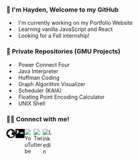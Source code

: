 ### 👋 I'm Hayden, Welcome to my GitHub

- &nbsp; I'm currently working on my Portfolio Website
- &nbsp; Learning vanilla JavaScript and React
- &nbsp; Looking for a Fall internship!

### 🔐 Private Repositories (GMU Projects)

- &nbsp; Power Connect Four
- &nbsp; Java Interpreter
- &nbsp; Huffman Coding
- &nbsp; Graph Algorithm Visualizer
- &nbsp; Scheduler (KAIA)
- &nbsp; Floating Point Encoding Calculator
- &nbsp; UNIX Shell

### 👨‍💻 Connect with me!
[<img align = "left" alt = "portfolio" width = "24px" src = "https://raw.githubusercontent.com/iconic/open-iconic/master/svg/globe.svg" />][website]
[<img align = "left" alt = "portfolio" width = "24px" src = "https://raw.githubusercontent.com/iconic/open-iconic/master/svg/terminal.svg" />][terminal]
[<img align="left" alt="YouTube" width="24px" src="https://cdn.jsdelivr.net/npm/simple-icons@v3/icons/youtube.svg" />][youtube]
[<img align="left" alt="Twitter" width="24px" src="https://cdn.jsdelivr.net/npm/simple-icons@v3/icons/twitter.svg" />][twitter]
[<img align="left" alt="LinkedIn" width="24px" src="https://cdn.jsdelivr.net/npm/simple-icons@v3/icons/linkedin.svg" />][linkedin]

[website]: https://mason.gmu.edu/~hhanson2/
[terminal]: https://hansonsoftware.github.io/
[youtube]: https://www.youtube.com/channel/UCubJL3Tyx0fPd39k38eUgvw
[twitter]: https://twitter.com/hansonhayd3n
[linkedin]: https://www.linkedin.com/in/hansonhayden/
